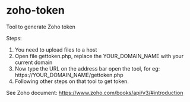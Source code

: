 # zoho-token
Tool to generate Zoho token

Steps:
1. You need to upload files to a host
1. Open file gettoken.php, replace the YOUR_DOMAIN_NAME with your current domain 
1. Now type the URL on the address bar open the tool, for eg: https://YOUR_DOMAIN_NAME/gettoken.php
1. Following other steps on that tool to get token.

See Zoho document: https://www.zoho.com/books/api/v3/#introduction